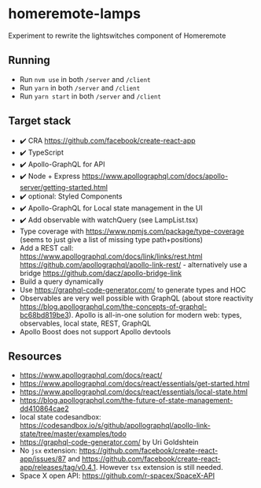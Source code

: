 # homeremote-lamps
Experiment to rewrite the lightswitches component of Homeremote

## Running

* Run `nvm use` in both `/server` and `/client`
* Run `yarn` in both `/server` and `/client`
* Run `yarn start` in both `/server` and `/client`

## Target stack

* :heavy_check_mark: CRA https://github.com/facebook/create-react-app
* :heavy_check_mark: TypeScript
* :heavy_check_mark: Apollo-GraphQL for API
* :heavy_check_mark: Node + Express https://www.apollographql.com/docs/apollo-server/getting-started.html
* :heavy_check_mark: optional: Styled Components
* :heavy_check_mark: Apollo-GraphQL for Local state management in the UI
* :heavy_check_mark: Add observable with watchQuery (see LampList.tsx)
* Type coverage with https://www.npmjs.com/package/type-coverage (seems to just give a list of missing type path+positions)
* Add a REST call: https://www.apollographql.com/docs/link/links/rest.html  https://github.com/apollographql/apollo-link-rest/ - alternatively use a bridge https://github.com/dacz/apollo-bridge-link
* Build a query dynamically
* Use https://graphql-code-generator.com/ to generate types and HOC
* Observables are very well possible with GraphQL (about store reactivity https://blog.apollographql.com/the-concepts-of-graphql-bc68bd819be3). Apollo is all-in-one solution for modern web: types, observables, local state, REST, GraphQL 
* Apollo Boost does not support Apollo devtools

## Resources

* https://www.apollographql.com/docs/react/
* https://www.apollographql.com/docs/react/essentials/get-started.html
* https://www.apollographql.com/docs/react/essentials/local-state.html
* https://blog.apollographql.com/the-future-of-state-management-dd410864cae2
* local state codesandbox: https://codesandbox.io/s/github/apollographql/apollo-link-state/tree/master/examples/todo
* https://graphql-code-generator.com/ by Uri Goldshtein
* No `jsx` extension: https://github.com/facebook/create-react-app/issues/87 and https://github.com/facebook/create-react-app/releases/tag/v0.4.1. However `tsx` extension is still needed.
* Space X open API: https://github.com/r-spacex/SpaceX-API